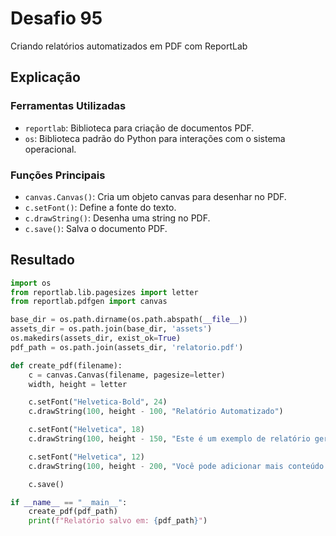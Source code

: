 # Desafio 95

Criando relatórios automatizados em PDF com ReportLab

## Explicação

### Ferramentas Utilizadas

- `reportlab`: Biblioteca para criação de documentos PDF.
- `os`: Biblioteca padrão do Python para interações com o sistema operacional.

### Funções Principais

- `canvas.Canvas()`: Cria um objeto canvas para desenhar no PDF.
- `c.setFont()`: Define a fonte do texto.
- `c.drawString()`: Desenha uma string no PDF.
- `c.save()`: Salva o documento PDF.

## Resultado

```python
import os
from reportlab.lib.pagesizes import letter
from reportlab.pdfgen import canvas

base_dir = os.path.dirname(os.path.abspath(__file__))
assets_dir = os.path.join(base_dir, 'assets')
os.makedirs(assets_dir, exist_ok=True)
pdf_path = os.path.join(assets_dir, 'relatorio.pdf')

def create_pdf(filename):
    c = canvas.Canvas(filename, pagesize=letter)
    width, height = letter

    c.setFont("Helvetica-Bold", 24)
    c.drawString(100, height - 100, "Relatório Automatizado")

    c.setFont("Helvetica", 18)
    c.drawString(100, height - 150, "Este é um exemplo de relatório gerado com ReportLab.")

    c.setFont("Helvetica", 12)
    c.drawString(100, height - 200, "Você pode adicionar mais conteúdo aqui conforme necessário.")

    c.save()

if __name__ == "__main__":
    create_pdf(pdf_path)
    print(f"Relatório salvo em: {pdf_path}")
```